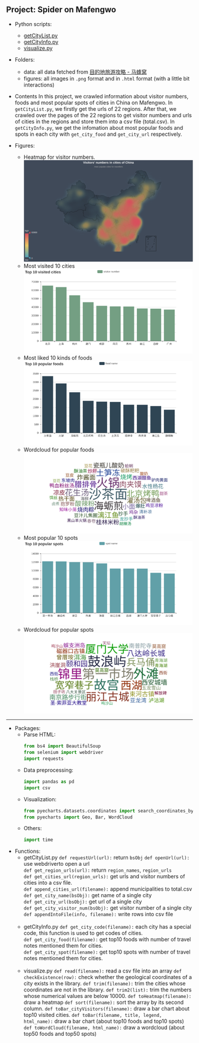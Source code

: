 ## Project: Spider on Mafengwo
* Python scripts:
  * [getCityList.py](https://raw.githubusercontent.com/YijieJIN/mafengwo_crawler/master/getCityList.py)
  * [getCityInfo.py](https://raw.githubusercontent.com/YijieJIN/mafengwo_crawler/master/getCityInfo.py)
  * [visualize.py](https://raw.githubusercontent.com/YijieJIN/mafengwo_crawler/master/visualize.py)
 
* Folders:
  * data: all data fetched from [目的地旅游攻略 - 马蜂窝](http://www.mafengwo.cn/mdd/)
  * figures: all images in `.png` format and in `.html` format (with a little bit interactions)
  
* Contents
  In this project, we crawled information about visitor numbers, foods and most popular spots of cities in China on Mafengwo. 
  In `getCityList.py`, we firstly get the urls of 22 regions. After that, we crawled over the pages of the 22 regions to get visitor numbers and urls of cities in the regions and store them into a csv file (total.csv). 
  In `getCityInfo.py`, we get the infomation about most popular foods and spots in each city with `get_city_food` and `get_city_url` respectively.
  
  
* Figures:
  * Heatmap for visitor numbers.
    ![Heatmap](https://github.com/YijieJIN/mafengwo_crawler/blob/master/figures/Visitors'_numbers_in_cities_of_China.png?raw=true) 
	</br>
  * Most visited 10 cities
    ![Top_10_visited_cities.png](https://github.com/YijieJIN/mafengwo_crawler/blob/master/figures/Top_10_visited_cities.png?raw=true)
	</br>
  * Most liked 10 kinds of foods
    ![Top_10_popular_foods.png](https://raw.githubusercontent.com/YijieJIN/mafengwo_crawler/master/figures/Top_10_popular_foods.png)
	</br>
  * Wordcloud for popular foods
    ![city_food_wordcloud.png](https://github.com/YijieJIN/mafengwo_crawler/blob/master/figures/city_food_wordcloud.png?raw=true)
  * Most popular 10 spots
    ![Top_10_popular_spots.png](<https://github.com/YijieJIN/mafengwo_crawler/blob/master/figures/Top_10_popular_spots.png?raw=true>)
	</br>
  * Wordcloud for popular spots
    ![city_spot_wordcloud.png](https://github.com/YijieJIN/mafengwo_crawler/blob/master/figures/city_spot_wordcloud.png?raw=true)
----------------------------------------------
* Packages:
  * Parse HTML:
    ```python
	from bs4 import BeautifulSoup
	from selenium import webdriver
	import requests
	```
  * Data preprocessing:
    ```python
	import pandas as pd 
	import csv
	```
  * Visualization:
    ```python
	from pyecharts.datasets.coordinates import search_coordinates_by_keyword
	from pyecharts import Geo, Bar, WordCloud
	```
  * Others:
    ```python
	import time
	```
* Functions:
  * getCityList.py
    	`def requestUrl(url):` return `bsObj`
	`def openUrl(url):` use webdriverto open a url </br>
	`def get_region_urls(url):` return `region_names`, `region_urls` </br>
	`def get_cities_url(region_urls):` get urls and visitor numbers of cities into a csv file. </br>
	`def append_cities_url(filename):` append municipalities to total.csv </br>
	`def get_city_name(bsObj):` get name of a single city </br>
	`def get_city_url(bsObj):` get url of a single city </br>
	`def get_city_visitor_num(bsObj):` get visitor number of a single city </br>
	`def appendIntoFile(info, filename):` write rows into csv file </br>
	</br>
  * getCityInfo.py
    	`def get_city_code(filename):` each city has a special code, this function is used to get codes of cities. </br>
	`def get_city_food(filename):` get top10 foods with number of travel notes mentioned them for cities. </br>
	`def get_city_spot(filename):` get top10 spots with number of travel notes mentioned them for cities. </br>
	</br>
  * visualize.py
    	`def read(filename):` read a csv file into an array
	`def checkExistence(row):` check whether the geological coordinates of a city exists in the library.
	`def trim(filename):` trim the cities whose coordinates are not in the library.
	`def trim2(list):` trim the numbers whose numerical values are below 10000.
	`def toHeatmap(filename):` draw a heatmap
	`def sort(filename):` sort the array by its second column.
	`def toBar_cityVisitors(filename):` draw a bar chart about top10 visited  cities.
	`def toBar(filename, title, legend, html_name):` draw a bar chart (about top10 foods and top10 spots)
	`def toWordCloud(filename, html_name):` draw a wordcloud (about top50 foods and top50 spots)
